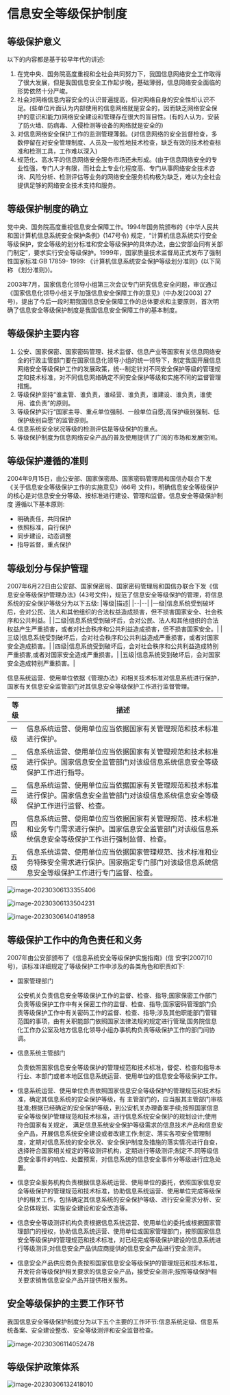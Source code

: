# 信息安全等级保护制度

## 等级保护意义

以下的内容都是基于较早年代的讲述:

1. 在党中央、国务院高度重视和全社会共同努力下，我国信息网络安全工作取得了很大发展，但是我国信息安全工作起步晚，基础薄弱，信息网络安全面临的形势依然十分严峻。
2. 社会对网络信息内容安全的认识普遍提高，但对网络自身的安全性却认识不足。(些单位片面认为内部使用的信息网络就是安全的，因而缺乏网络安全保护的意识和能力)网络安全建设和管理存在很大的盲目性。(有的人认为，安装了防火墙、防病毒、入侵检测等设备的网络就是安全的)
3. 对信息网络安全保护工作的监测管理薄弱。(对信息网络的安全监督检查，多数停留在对安全管理制度、人员及一般性地技术检查，缺乏有效的技术检查标准和检测工具，工作难以深入)
4. 规范化、高水平的信息网络安全服务市场还未形成。(由于信息网络安全的专业性强，专门人才有限，而社会上专业化程度高、专门从事网络安全技术咨询、风险分析、检测评估等业务的网络安全服务机构极为缺乏，难以为全社会提供足够的网络安全技术支持和服务。

## 等级保护制度的确立

党中央、国务院高度重视信息安全保障工作。1994年国务院颁布的《中华人民共和国计算机信息系统安全保护条例》(147号令) 规定，“计算机信息系统实行安全等级保护，安全等级的划分标准和安全等级保护的具体办法，由公安部会同有关部门制定”，要求实行安全等级保护。1999年，国家质量技术监督局正式发布了强制性国家标准:GB 17859- 1999: 《计算机信息系统安全保护等级划分准则》(以下简称 《划分准则》)。

2003年7月，国家信息化领导小组第三次会议专门研究信息安全问题，审议通过《国家信息化领导小组关于加强信息安全保障工作的意见》(中办发[2003] 27号)，提出了今后一段时期我国信息安全保障工作的总体要求和主要原则，首次明确了信息安全等级保护制度是我国信息安全保障工作的基本制度。

## 等级保护主要内容

1. 公安、国家保密、国家密码管理、技术监督、信息产业等国家有关信息网络安全的行政主管部门要在国家信息化领导小组的统一领导下，制定我国开展信息网络安全等级保护工作的发展政策，统--制定针对不同安全保护等级的管理规定和技术标准，对不同信息网络确定不同安全保护等级和实施不同的监督管理措施。
2. 等级保护坚持“谁主管、谁负责，谁经营、谁负责，谁建设、谁负责，谁使用、谁负责”的原则。
3. 等级保护实行“国家主导、重点单位强制、一般单位自愿;高保护级别强制、低保护级别自愿”的监管原则。
4. 信息系统安全状况等级的检测评估是等级保护的重点。
5. 等级保护制度为信息网络安全产品的普及使用提供了广阔的市场和发展空间。

## 等级保护遵循的准则

2004年9月15日，由公安部、国家保密局、国家密码管理局和国信办联合下发《关于信息安全等级保护工作的实施意见》(66号 文件)，明确信息安全等级保护的核心是对信息安全分等级、按标准进行建设、管理和监督。信息安全等级保护制度
遵循以下基本原则:

- 明确责任，共同保护
- 依照标准，自行保护
- 同步建设，动态调整
- 指导监督，重点保护

## 等级划分与保护管理

2007年6月22日由公安部、国家保密局、国家密码管理局和国信办联合下发《信息安全等级保护管理办法》(43号文件)，规范了信息安全等级保护的管理，将信息系统的安全保护等级分为以下五级:
|等级|描述|
|--|--|
|一级|信息系统受到破坏后，会对公民、法人和其他组织的合法权益造成损害，但不损害国家安全、社会秩序和公共利益。|
|二级|信息系统受到破坏后，会对公民、法人和其他组织的合法权益产生严重损害，或者对社会秩序和公共利益造成损害，但不损害国家安全。|
|三级|信息系统受到破坏后，会对社会秩序和公共利益造成严重损害，或者对国家安全造成损害。|
|四级|信息系统受到破坏后，会对社会秩序和公共利益造成特别严重损害,或者对国家安全造成严重损害。|
|五级|信息系统受到破坏后，会对国家安全造成特别严重损害。|

信息系统运营、使用单位依据《管理办法》和相关技术标准对信息系统进行保护，国家有关信息安全监管部门对其信息安全等级保护工作进行监督管理。

|等级|描述|
|--|--|
|一级|信息系统运营、使用单位应当依据国家有关管理规范和技术标准进行保护。|
|二级|信息系统运营、使用单位应当依据国家有关管理规范和技术标准进行保护。国家信息安全监管部门对该级信息系统信息安全等级保护工作进行指导。|
|三级|信息系统运营、使用单位应当依据国家有关管理规范和技术标准进行保护。国家信息安全监管部门对该级信息系统信息安全等级保护工作进行监督、检查。|
|四级|信息系统运营、使用单位应当依据国家有关管理规范、技术标准和业务专门需求进行保护。国家信息安全监管部门对该级信息系统信息安全等级保护工作进行强制监督、检查。|
|五级|信息系统运营、使用单位应当依据国家管理规范、技术标准和业务特殊安全需求进行保护。国家指定专门部门对该级信息系统信息安全等级保护工作进行专门监督、检查。|

![image-20230306133355406](images/image-20230306133355406.png)

![image-20230306133504231](images/image-20230306133504231.png)

![image-20230306140418958](images/image-20230306140418958.png)

## 等级保护工作中的角色责任和义务

2007年由公安部颁布了《信息系统安全等级保护实施指南》(信 安字[2007]10号)，该标准详细规定了等级保护工作中涉及的各类角色和职责如下:

- 国家管理部门

  公安机关负责信息安全等级保护工作的监督、检查、指导;国家保密工作部门负责等级保护工作中有关保密工作的监督、检查、指导;国家密码管理部门负责等级保护工作中有关密码工作的监督、检查、指导;涉及其他职能部门管辖范围的事项，由有关职能部门依照国家法律法规的规定进行管理;国务院信息化工作办公室及地方信息化领导小组办事机构负责等级保护工作的部门间协调。

- 信息系统主管部门

  负责依照国家信息安全等级保护的管理规范和技术标准，督促、检查和指导本行业、本部门或者本地区信息系统运营、使用单位的信息安全等级保护工作。

- 信息系统运营、使用单位负责依照国家信息安全等级保护的管理规范和技术标准，确定其信息系统的安全保护等级，有 主管部门的，应当报其主管部门审核批准;根据已经确定的安全保护等级，到公安机关办理备案手续;按照国家信息安全等级保护管理规范和技术标准，进行信息系统安全保护的规划设计;使用符合国家有关规定， 满足信息系统安全保护等级需求的信息技术产品和信息安全产品，开展信息系统安全建设或者改建工作;制定、落实各项安全管理制度，定期对信息系统的安全状况、安全保护制度及措施的落实情况进行自查，选择符合国家相关规定的等级测评机构，定期进行等级测评;制定不.同等级信息安全事件的响应、处置预案，对信息系统的信息安全事件分等级进行应急处置。
- 信息安全服务机构负责根据信息系统运营、使用单位的委托，依照国家信息安全等级保护的管理规范和技术标准，协助信息系统运营、使用单位完成等级保护的相关工作，包括确定其信息系统的安全保护等级、进行安全需求分析、安全总体规划、实施安全建设和安全改造等。
- 信息安全等级测评机构负责根据信息系统运营、使用单位的委托或根据国家管理部门的授权，协助信息系统运营、使用单位或国家管理部门，按照国家信息安全等级保护的管理规范和技术标准，对已经完成等级保护建设的信息系统进行等级测评;对信息安全产品供应商提供的信息安全产品进行安全测评。
- 信息安全产品供应商负责按照国家信息安全等级保护的管理规范和技术标准，开发符合等级保护相关要求的信息安全产品，接受安全测评;按照等级保护相关要求销售信息安全产品并提供相关服务。

## 安全等级保护的主要工作环节

我国信息安全等级保护制度分为以下五个主要的工作环节:信息系统定级、信息系统备案、安全建设整改、安全等级测评和安全监督检查。

![image-20230306114052478](images/image-20230306114052478.png)

## 等级保护政策体系

![image-20230306132418010](images/image-20230306132418010.png)
